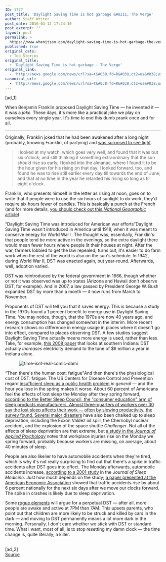```yaml
---
ID: 1777
post_title: 'Daylight Saving Time is hot garbage &#8211; The Verge'
author: Staff Writer
post_date: 2016-03-12 17:24:10
post_excerpt: ""
layout: post
permalink: >
  https://www.whenitson.com/daylight-saving-time-is-hot-garbage-the-verge/
published: true
original_cats:
  - Top Stories
original_title:
  - 'Daylight Saving Time is hot garbage - The Verge'
original_link:
  - 'http://news.google.com/news/url?sa=t&#038;fd=R&#038;ct2=us&#038;usg=AFQjCNED5Hto13k688tSyXApGaVgMnnYew&#038;clid=c3a7d30bb8a4878e06b80cf16b898331&#038;cid=52779059890291&#038;ei=uFDkVqCWA4SrhQHTyqiYAw&#038;url=http://www.theverge.com/2016/3/12/11186842/daylight-saving-time-car-crashes-work-accidents-fatigue'
canonical_url:
  - 'http://news.google.com/news/url?sa=t&#038;fd=R&#038;ct2=us&#038;usg=AFQjCNED5Hto13k688tSyXApGaVgMnnYew&#038;clid=c3a7d30bb8a4878e06b80cf16b898331&#038;cid=52779059890291&#038;ei=uFDkVqCWA4SrhQHTyqiYAw&#038;url=http://www.theverge.com/2016/3/12/11186842/daylight-saving-time-car-crashes-work-accidents-fatigue'
---
```

 [ad_1]
<br><div readability="116.715">
      <p>When Benjamin Franklin proposed Daylight Saving Time — he invented it — it was a <i>joke. </i>These days, it's more like a practical joke we play on ourselves every single year. It's time to end this dumb prank once and for all.<!-- extended entry --></p>
<hr class="widget_boundry_marker hidden page_break"/><p>Originally, Franklin joked that he had been awakened after a long night (probably, knowing Franklin, of partying) and <a href="http://www.webexhibits.org/daylightsaving/franklin3.html">was surprised to see light</a>.</p>


<blockquote readability="14">&#13;
<p><span>I looked at my watch, which goes very well, and  found that it was but six o'clock; and still thinking it something  extraordinary that the sun should rise so early, I looked into the  almanac, where I found it to be the hour given for his rising on that  day. I looked forward, too, and found he was to rise still earlier every  day till towards the end of June; and that at no time in the year he  retarded his rising so long as till eight o'clock. </span></p>&#13;
</blockquote>
<p>Franklin, who presents himself in the letter as rising at noon, goes on to write that if people were to use the six hours of sunlight to do work, they'd require six hours fewer of candles. This is basically a punch at the French (and for more details, <a href="http://news.nationalgeographic.com/2016/03/060309-daylight-saving-savings-time-nation-science-sunday/">you should check out this <i>National Geographic</i> article</a>).</p>
<p><q class="right">Daylight Saving Time was introduced for American war efforts</q>Daylight Saving Time wasn't introduced in America until 1918, when it was meant to conserve energy for World War I. The thought was, essentially, Franklin's: that people tend be more active in the evenings, so the extra daylight there would mean fewer hours where people lit their houses at night. After the war, farmers lobbied to get the law repealed; turns out, it's easier to do farm work when the rest of the world is also on the sun's schedule. In 1942, during World War II, DST was enacted again, but year-round. Afterwards, well, adoption varied.</p>
<p>DST was reintroduced by the federal government in 1966, though whether or not it was observed was up to states (Arizona and Hawaii don't observe DST, for example). And in 2007, a law passed by President George W. Bush expanded DST by more than a month — it now runs from March to November.</p>
<p>Proponents of DST will tell you that it saves energy. This is because a study in the 1970s found a 1 percent benefit to energy use in Daylight Saving Time. You may notice, though, that the 1970s are now 40 years ago, and energy consumption has changed somewhat in the interim. More recent research shows no difference in energy usage in places where it doesn't go into effect, compared to places observing DST. A few studies suggest Daylight Saving Time actually means more energy is used, rather than less. Take, for example, <a href="http://www.nber.org/papers/w14429">this 2008 paper</a> that looks at southern Indiana: DST actually <i>increases</i> electricity demand to the tune of $9 million a year in Indiana alone.</p>


<p>  <figure class="e-image"><span style="'position:relative;'">
        <img alt="time-isnt-real-comic-dami" class="vox-lazy-load m-chorus-asset__in-entry-body" data-chorus-asset-id="6180731" data-original="https://cdn3.vox-cdn.com/uploads/chorus_asset/file/6180731/timeisntreal.0.gif" data-full-size="http://www.whenitson.com/wp-content/uploads/2016/03/Daylight-Saving-Time-is-hot-garbage-The-Verge.gif" src="data:image/gif;base64,R0lGODlhAQABAAAAACH5BAEKAAEALAAAAAABAAEAAAICTAEAOw=="/><noscript>
          <img alt="time-isnt-real-comic-dami" src="http://www.whenitson.com/wp-content/uploads/2016/03/Daylight-Saving-Time-is-hot-garbage-The-Verge.gif"/></noscript>      </span>
  </figure></p>
<p><q class="left">Then there's the human cost: fatigue</q>And then there's the physiological cost of DST: fatigue. The US Centers for Disease Control and Prevention regard <a href="http://www.cdc.gov/features/dssleep/index.html#References">insufficient sleep as a public health problem</a> <i>in general</i> — and the hour you lose in the spring makes it worse. About 60 percent of Americans feel the effects of lost sleep the Monday after they spring forward,<a href="http://bettersleep.org/better-sleep/the-science-of-sleep/sleep-statistics-research/better-sleep-survey/daylight-saving-stats-and-tips-to-ease-spring-ahead-suffering/"> </a><a href="http://bettersleep.org/better-sleep/the-science-of-sleep/sleep-statistics-research/starving-for-sleep-americas-hunger-games/">according to the Better Sleep Council</a><a href="http://bettersleep.org/better-sleep/the-science-of-sleep/sleep-statistics-research/starving-for-sleep-americas-hunger-games/"/>, the "consumer education" arm of sleep products manufacturers. Almost three-quarters of workers over 30 say the lost sleep affects their work — often by slowing productivity, the survey found.<a href="http://www.nejm.org/doi/full/10.1056/NEJM199604043341416"> Several major disasters</a> have also been chalked up to sleep deprivation, including the Exxon Valdez oil spill, the Chernobyl nuclear accident, and the explosion of the space shuttle <i>Challenger</i>. Not all of the affects of sleep deprivation are that extreme, but <a href="http://www.apa.org/pubs/journals/releases/apl9451317.pdf">a study in the <i>Journal of Applied Psychology</i></a><i> </i>notes that workplace injuries rise on the Monday we spring forward, probably because workers are missing, on average, about 40 minutes of sleep.</p>
<p>People are also likelier to have automobile accidents when they're tired, which is why it's not really surprising to find out that there's a spike in traffic accidents after DST goes into effect. The Monday afterwards, automobile accidents increase, <a href="http://www.ncbi.nlm.nih.gov/pubmed/11152980">according to a 2001 study</a> in the<i> Journal of Sleep Medicine</i>. Just how much depends on the study; <a href="http://www.colorado.edu/economics/papers/WPs-14/wp14-05/wp14-05.pdf">a paper presented at the American Economic Association</a> showed that traffic accidents rise by about 6 percent nationally for the next six days after we move our clocks forward. The spike in crashes is likely due to sleep deprivation.</p>
<p>Some <a href="http://time.com/3549442/daylight-saving-time-traffic-deaths/">rogue elements</a> will argue for a perpetual DST — after all, more people are awake and active at 7PM than 7AM. This upsets parents, who point out that children are more likely to be struck and killed by cars in the dark — and moving to DST permanently means a lot more dark in the morning. Personally, I don't care whether we stick with DST or standard time. What I want, most of all, is to stop resetting my damn clock — the time change is, quite literally, a killer.</p>
      </div>
<br>[ad_2]
<br><a href="http://news.google.com/news/url?sa=t&#038;fd=R&#038;ct2=us&#038;usg=AFQjCNED5Hto13k688tSyXApGaVgMnnYew&#038;clid=c3a7d30bb8a4878e06b80cf16b898331&#038;cid=52779059890291&#038;ei=uFDkVqCWA4SrhQHTyqiYAw&#038;url=http://www.theverge.com/2016/3/12/11186842/daylight-saving-time-car-crashes-work-accidents-fatigue">Source </a>